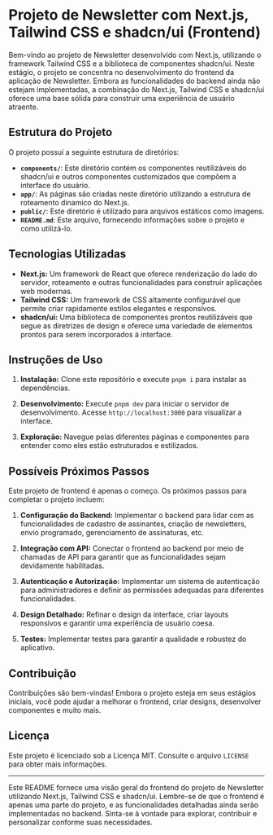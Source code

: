 # Projeto de Newsletter com Next.js, Tailwind CSS e shadcn/ui (Frontend)

Bem-vindo ao projeto de Newsletter desenvolvido com Next.js, utilizando o framework Tailwind CSS e a biblioteca de componentes shadcn/ui. Neste estágio, o projeto se concentra no desenvolvimento do frontend da aplicação de Newsletter. Embora as funcionalidades do backend ainda não estejam implementadas, a combinação do Next.js, Tailwind CSS e shadcn/ui oferece uma base sólida para construir uma experiência de usuário atraente.

## Estrutura do Projeto

O projeto possui a seguinte estrutura de diretórios:

- **`components/`**: Este diretório contém os componentes reutilizáveis do shadcn/ui e outros componentes customizados que compõem a interface do usuário.
- **`app/`**: As páginas são criadas neste diretório utilizando a estrutura de roteamento dinamico do Next.js.
- **`public/`**: Este diretório é utilizado para arquivos estáticos como imagens.
- **`README.md`**: Este arquivo, fornecendo informações sobre o projeto e como utilizá-lo.

## Tecnologias Utilizadas

- **Next.js:** Um framework de React que oferece renderização do lado do servidor, roteamento e outras funcionalidades para construir aplicações web modernas.
- **Tailwind CSS:** Um framework de CSS altamente configurável que permite criar rapidamente estilos elegantes e responsivos.
- **shadcn/ui:** Uma biblioteca de componentes prontos reutilizáveis que segue as diretrizes de design e oferece uma variedade de elementos prontos para serem incorporados à interface.

## Instruções de Uso

1. **Instalação:** Clone este repositório e execute `pnpm i` para instalar as dependências.

2. **Desenvolvimento:** Execute `pnpm dev` para iniciar o servidor de desenvolvimento. Acesse `http://localhost:3000` para visualizar a interface.

3. **Exploração:** Navegue pelas diferentes páginas e componentes para entender como eles estão estruturados e estilizados.

## Possíveis Próximos Passos

Este projeto de frontend é apenas o começo. Os próximos passos para completar o projeto incluem:

1. **Configuração do Backend:** Implementar o backend para lidar com as funcionalidades de cadastro de assinantes, criação de newsletters, envio programado, gerenciamento de assinaturas, etc.

2. **Integração com API:** Conectar o frontend ao backend por meio de chamadas de API para garantir que as funcionalidades sejam devidamente habilitadas.

3. **Autenticação e Autorização:** Implementar um sistema de autenticação para administradores e definir as permissões adequadas para diferentes funcionalidades.

4. **Design Detalhado:** Refinar o design da interface, criar layouts responsivos e garantir uma experiência de usuário coesa.

5. **Testes:** Implementar testes para garantir a qualidade e robustez do aplicativo.

## Contribuição

Contribuições são bem-vindas! Embora o projeto esteja em seus estágios iniciais, você pode ajudar a melhorar o frontend, criar designs, desenvolver componentes e muito mais.

## Licença

Este projeto é licenciado sob a Licença MIT. Consulte o arquivo `LICENSE` para obter mais informações.

---

Este README fornece uma visão geral do frontend do projeto de Newsletter utilizando Next.js, Tailwind CSS e shadcn/ui. Lembre-se de que o frontend é apenas uma parte do projeto, e as funcionalidades detalhadas ainda serão implementadas no backend. Sinta-se à vontade para explorar, contribuir e personalizar conforme suas necessidades.